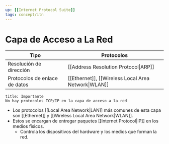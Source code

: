 ```yaml
---
up: [[Internet Protocol Suite]]
tags: concept/itn
---
```

# Capa de Acceso a La Red

| Tipo                          | Protocolos                           |
| ----------------------------- | ------------------------------------ |
| Resolución de dirección       | [[Address Resolution Protocol\|ARP]] |
| Protocolos de enlace de datos |[[Ethernet]], [[Wireless Local Area Network\|WLAN]]                                      |

```ad-warning
title: Importante
No hay protocolos TCP/IP en la capa de acceso a la red
```

- Los protocolos [[Local Area Network|LAN]] más comunes de esta capa son [[Ethernet]] y [[Wireless Local Area Network|WLAN]].
- Estos se encargan de entregar paquetes [[Internet Protocol|IP]] en los medios físicos.
	- Controla los dispositivos del hardware y los medios que forman la red.
